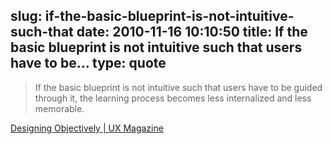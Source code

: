 slug: if-the-basic-blueprint-is-not-intuitive-such-that
date: 2010-11-16 10:10:50
title: If the basic blueprint is not intuitive such that users have to be...
type: quote
---

> If the basic blueprint is not intuitive such that users have to be guided through it, the learning process becomes less internalized and less memorable.

[Designing Objectively | UX Magazine](http://uxmag.com/design/designing-objectively)
